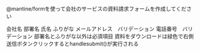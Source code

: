 @mantine/formを使って会社のサービスの資料請求フォームを作成してください

会社名
部署名
氏名
ふりがな
メールアドレス　バリデーション
電話番号　バリデーション
部署名とふりがな以外は必須項目
資料をダウンロードは緑色で右側
送信ボタンクリックするとhandlesubmit()が実行される
